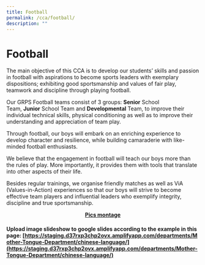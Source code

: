 ```yaml
---
title: Football
permalink: /cca/football/
description: ""
---
```

# Football
The main objective of this CCA is to develop our students’ skills and passion in football with aspirations to become sports leaders with exemplary dispositions; exhibiting good sportsmanship and values of fair play, teamwork and discipline through playing football.

Our GRPS Football teams consist of 3 groups: **Senior** School Team, **Junior** School Team and **Developmental** Team, to improve their individual technical skills, physical conditioning as well as to improve their understanding and appreciation of team play.

Through football, our boys will embark on an enriching experience to develop character and resilience, while building camaraderie with like-minded football enthusiasts.  

We believe that the engagement in football will teach our boys more than the rules of play. More importantly, it provides them with tools that translate into other aspects of their life.

Besides regular trainings, we organise friendly matches as well as ViA (Values-in-Action) experiences so that our boys will strive to become effective team players and influential leaders who exemplify integrity, discipline and true sportsmanship.

<p style="text-align: center;"><u><b>Pics montage</b></u></p>

#### Upload image slideshow to google slides according to the example in this page: [https://staging.d37rxp3chp2ovx.amplifyapp.com/departments/Mother-Tongue-Department/chinese-language/](https://staging.d37rxp3chp2ovx.amplifyapp.com/departments/Mother-Tongue-Department/chinese-language/)